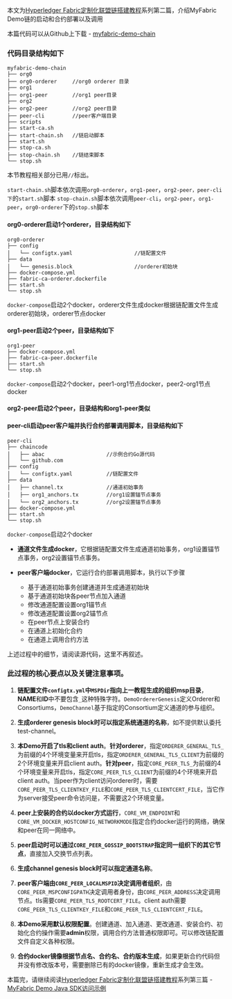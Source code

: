 本文为[Hyperledger Fabric定制化联盟链搭建教程](https://www.jianshu.com/p/4fd103dee864)系列第二篇，介绍MyFabric Demo链的启动和合约部署以及调用

本篇代码可以从Github上下载 - [myfabric-demo-chain](https://github.com/fftt2017/myfabric-demo-chain)

### 代码目录结构如下

```
myfabric-demo-chain
├── org0                  
├── org0-orderer     //org0 orderer 目录
├── org1                
├── org1-peer        //org1 peer目录
├── org2                  
├── org2-peer        //org2 peer目录
├── peer-cli         //peer客户端目录
├── scripts
├── start-ca.sh         
├── start-chain.sh   //链启动脚本
├── start.sh
├── stop-ca.sh         
├── stop-chain.sh    //链结束脚本
└── stop.sh
```

本节教程相关部分已用`//`标出。

`start-chain.sh`脚本依次调用`org0-orderer`，`org1-peer`，`org2-peer，peer-cli下`的`start.sh`脚本
`stop-chain.sh`脚本依次调用`peer-cli`，`org2-peer`，`org1-peer`，`org0-orderer`下的`stop.sh`脚本

#### org0-orderer启动1个orderer，目录结构如下

```
org0-orderer
├── config
│   └── configtx.yaml                    //链配置文件
├── data
│   └── genesis.block                    //orderer初始块
├── docker-compose.yml
├── fabric-ca-orderer.dockerfile
├── start.sh
└── stop.sh
```

`docker-compose`启动2个docker，orderer文件生成docker根据链配置文件生成orderer初始块，orderer节点docker

#### org1-peer启动2个peer，目录结构如下

```
org1-peer
├── docker-compose.yml
├── fabric-ca-peer.dockerfile
├── start.sh
└── stop.sh
```

`docker-compose`启动2个docker，peer1-org1节点docker，peer2-org1节点docker

#### org2-peer启动2个peer，目录结构和org1-peer类似

#### peer-cli启动peer客户端并执行合约部署调用脚本，目录结构如下

```
peer-cli
├── chaincode
│   ├── abac                    //示例合约Go源代码
│   └── github.com
├── config
│   └── configtx.yaml           //链配置文件
├── data
│   ├── channel.tx              //通道初始事务
│   ├── org1_anchors.tx         //org1设置锚节点事务
│   └── org2_anchors.tx         //org2设置锚节点事务
├── docker-compose.yml
├── start.sh
└── stop.sh
```

`docker-compose`启动2个docker

- **通道文件生成docker**，它根据链配置文件生成通道初始事务，org1设置锚节点事务，org2设置锚节点事务。

- **peer客户端docker**，它运行合约部署调用脚本，执行以下步骤

	+ 基于通道初始事务创建通道并生成通道初始块
	+ 基于通道初始块各peer节点加入通道
	+ 修改通道配置设置org1锚节点
	+ 修改通道配置设置org2锚节点
	+ 在peer节点上安装合约
	+ 在通道上初始化合约
	+ 在通道上调用合约方法

上述过程中的细节，请阅读源代码，这里不再叙述。

### 此过程的核心要点以及关键注意事项。

1. **链配置文件`configtx.yml`中`MSPDir`指向上一教程生成的组织msp目录**，**NAME**和**ID**中不要包含`_`这种特殊字符。`DemoOrdererGenesis`定义Orderer和Consortiums，`DemoChannel`基于指定的Consortium定义通道的参与组织。

2. **生成orderer genesis block时可以指定系统通道的名称**，如不提供默认委托test-channel。

3. **本Demo开启了tls和client auth**。**针对orderer**，指定`ORDERER_GENERAL_TLS_`为前缀的4个环境变量来开启tls，指定`ORDERER_GENERAL_TLS_CLIENT`为前缀的2个环境变量来开启client auth。**针对peer**，指定`CORE_PEER_TLS_`为前缀的4个环境变量来开启tls，指定`CORE_PEER_TLS_CLIENT`为前缀的4个环境来开启client auth。当peer作为client访问orderer时，需要`CORE_PEER_TLS_CLIENTKEY_FILE`和`CORE_PEER_TLS_CLIENTCERT_FILE`，当它作为server接受peer命令访问是，不需要这2个环境变量。

4. **peer上安装的合约以docker方式运行**，`CORE_VM_ENDPOINT`和`CORE_VM_DOCKER_HOSTCONFIG_NETWORKMODE`指定合约docker运行的网络，确保和peer在同一网络中。

5. **peer启动时可以通过`CORE_PEER_GOSSIP_BOOTSTRAP`指定同一组织下的其它节点**，直接加入交换节点列表。

6. **生成channel genesis block时可以指定通道名称**。

7. **peer客户端由`CORE_PEER_LOCALMSPID`决定调用者组织**，由`CORE_PEER_MSPCONFIGPATH`决定调用者身份，由`CORE_PEER_ADDRESS`决定调用节点。tls需要`CORE_PEER_TLS_ROOTCERT_FILE`。client auth需要`CORE_PEER_TLS_CLIENTKEY_FILE`和`CORE_PEER_TLS_CLIENTCERT_FILE`。

8. **本Demo采用默认权限配置**。创建通道、加入通道、更改通道、安装合约、初始化合约操作需要**admin**权限，调用合约方法普通权限即可。可以修改链配置文件自定义各种权限。

9. **合约docker镜像根据节点名、合约名、合约版本生成**，如果更新合约代码但并没有修改版本号，需要删除已有的docker镜像，重新生成才会生效。

本篇完，请继续阅读[Hyperledger Fabric定制化联盟链搭建教程](https://www.jianshu.com/p/4fd103dee864)系列第三篇 - [MyFabric Demo Java SDK访问示例]()

